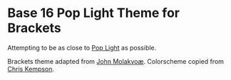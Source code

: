 Base 16 Pop Light Theme for Brackets
============================

Attempting to be as close to [Pop Light](http://chriskempson.github.io/base16/#pop) as possible.

Brackets theme adapted from [John Molakvoæ](https://github.com/skjnldsv/default-dark).
Colorscheme copied from [Chris Kempson](http://chriskempson.com).
